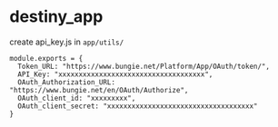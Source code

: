 # destiny_app

create api_key.js in `app/utils/`

```
module.exports = {
  Token_URL: "https://www.bungie.net/Platform/App/OAuth/token/",
  API_Key: "xxxxxxxxxxxxxxxxxxxxxxxxxxxxxxxxxxxx",
  OAuth_Authorization_URL: "https://www.bungie.net/en/OAuth/Authorize",
  OAuth_client_id: "xxxxxxxxx",
  OAuth_client_secret: "xxxxxxxxxxxxxxxxxxxxxxxxxxxxxxxxxxxx"
}
```
